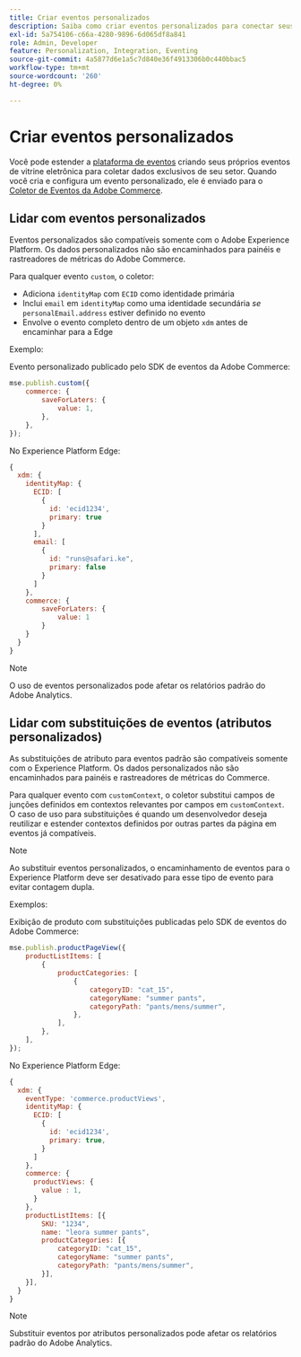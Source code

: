 ```yaml
---
title: Criar eventos personalizados
description: Saiba como criar eventos personalizados para conectar seus dados do Adobe Commerce a outros produtos Adobe DX.
exl-id: 5a754106-c66a-4280-9896-6d065df8a841
role: Admin, Developer
feature: Personalization, Integration, Eventing
source-git-commit: 4a5877d6e1a5c7d840e36f4913306b0c440bbac5
workflow-type: tm+mt
source-wordcount: '260'
ht-degree: 0%

---
```


# Criar eventos personalizados

Você pode estender a [plataforma de eventos](events.md) criando seus próprios eventos de vitrine eletrônica para coletar dados exclusivos de seu setor. Quando você cria e configura um evento personalizado, ele é enviado para o [Coletor de Eventos da Adobe Commerce](https://github.com/adobe/commerce-events/tree/main/packages/storefront-events-collector).

## Lidar com eventos personalizados

Eventos personalizados são compatíveis somente com o Adobe Experience Platform. Os dados personalizados não são encaminhados para painéis e rastreadores de métricas do Adobe Commerce.

Para qualquer evento `custom`, o coletor:

- Adiciona `identityMap` com `ECID` como identidade primária
- Inclui `email` em `identityMap` como uma identidade secundária _se_ `personalEmail.address` estiver definido no evento
- Envolve o evento completo dentro de um objeto `xdm` antes de encaminhar para a Edge

Exemplo:

Evento personalizado publicado pelo SDK de eventos da Adobe Commerce:

```javascript
mse.publish.custom({
    commerce: {
        saveForLaters: {
            value: 1,
        },
    },
});
```

No Experience Platform Edge:

```javascript
{
  xdm: {
    identityMap: {
      ECID: [
        {
          id: 'ecid1234',
          primary: true
        }
      ],
      email: [
        {
          id: "runs@safari.ke",
          primary: false
        }
      ]
    },
    commerce: {
        saveForLaters: {
            value: 1
        }
    }
  }
}
```

>[!NOTE]
>
> O uso de eventos personalizados pode afetar os relatórios padrão do Adobe Analytics.

## Lidar com substituições de eventos (atributos personalizados)

As substituições de atributo para eventos padrão são compatíveis somente com o Experience Platform. Os dados personalizados não são encaminhados para painéis e rastreadores de métricas do Commerce.

Para qualquer evento com `customContext`, o coletor substitui campos de junções definidos em contextos relevantes por campos em `customContext`. O caso de uso para substituições é quando um desenvolvedor deseja reutilizar e estender contextos definidos por outras partes da página em eventos já compatíveis.

>[!NOTE]
>
>Ao substituir eventos personalizados, o encaminhamento de eventos para o Experience Platform deve ser desativado para esse tipo de evento para evitar contagem dupla.

Exemplos:

Exibição de produto com substituições publicadas pelo SDK de eventos do Adobe Commerce:

```javascript
mse.publish.productPageView({
    productListItems: [
        {
            productCategories: [
                {
                    categoryID: "cat_15",
                    categoryName: "summer pants",
                    categoryPath: "pants/mens/summer",
                },
            ],
        },
    ],
});
```

No Experience Platform Edge:

```javascript
{
  xdm: {
    eventType: 'commerce.productViews',
    identityMap: {
      ECID: [
        {
          id: 'ecid1234',
          primary: true,
        }
      ]
    },
    commerce: {
      productViews: {
        value : 1,
      }
    },
    productListItems: [{
        SKU: "1234",
        name: "leora summer pants",
        productCategories: [{
            categoryID: "cat_15",
            categoryName: "summer pants",
            categoryPath: "pants/mens/summer",
        }],
    }],
  }
}
```

>[!NOTE]
>
> Substituir eventos por atributos personalizados pode afetar os relatórios padrão do Adobe Analytics.
